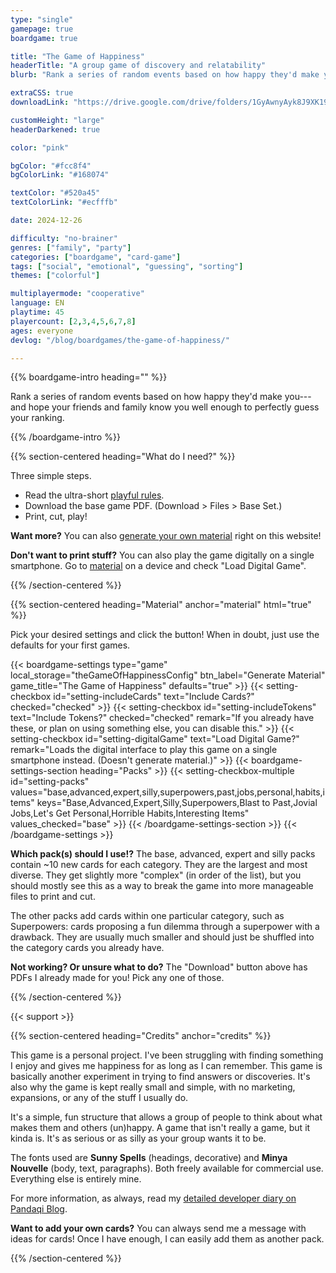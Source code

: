 ```yaml
---
type: "single"
gamepage: true
boardgame: true

title: "The Game of Happiness"
headerTitle: "A group game of discovery and relatability"
blurb: "Rank a series of random events based on how happy they'd make you---and hope your friends and family know you well enough to perfectly guess your ranking."

extraCSS: true
downloadLink: "https://drive.google.com/drive/folders/1GyAwnyAyk8J9XK190-KQNGulIBGo3xIb" # already updated!

customHeight: "large"
headerDarkened: true

color: "pink"

bgColor: "#fcc8f4"
bgColorLink: "#168074"

textColor: "#520a45"
textColorLink: "#ecfffb"

date: 2024-12-26

difficulty: "no-brainer"
genres: ["family", "party"]
categories: ["boardgame", "card-game"]
tags: ["social", "emotional", "guessing", "sorting"]
themes: ["colorful"]

multiplayermode: "cooperative"
language: EN
playtime: 45
playercount: [2,3,4,5,6,7,8]
ages: everyone
devlog: "/blog/boardgames/the-game-of-happiness/"

---
```



{{% boardgame-intro heading="" %}}

Rank a series of random events based on how happy they'd make you---and hope your friends and family know you well enough to perfectly guess your ranking.

{{% /boardgame-intro %}}

{{% section-centered heading="What do I need?" %}}

Three simple steps.
* Read the ultra-short [playful rules](rules).
* Download the base game PDF. (Download > Files > Base Set.)
* Print, cut, play!

**Want more?** You can also [generate your own material](#material) right on this website!

**Don't want to print stuff?** You can also play the game digitally on a single smartphone. Go to [material](#material) on a device and check "Load Digital Game".

{{% /section-centered %}}

{{% section-centered heading="Material" anchor="material" html="true" %}}

<p>Pick your desired settings and click the button! When in doubt, just use the defaults for your first games.</p>

{{< boardgame-settings type="game" local_storage="theGameOfHappinessConfig" btn_label="Generate Material" game_title="The Game of Happiness" defaults="true" >}}
  {{< setting-checkbox id="setting-includeCards" text="Include Cards?" checked="checked" >}}
  {{< setting-checkbox id="setting-includeTokens" text="Include Tokens?" checked="checked" remark="If you already have these, or plan on using something else, you can disable this." >}}
  {{< setting-checkbox id="setting-digitalGame" text="Load Digital Game?" remark="Loads the digital interface to play this game on a single smartphone instead. (Doesn't generate material.)" >}}
  {{< boardgame-settings-section heading="Packs" >}}
    {{< setting-checkbox-multiple id="setting-packs" values="base,advanced,expert,silly,superpowers,past,jobs,personal,habits,items" keys="Base,Advanced,Expert,Silly,Superpowers,Blast to Past,Jovial Jobs,Let's Get Personal,Horrible Habits,Interesting Items" values_checked="base" >}}
  {{< /boardgame-settings-section >}}
{{< /boardgame-settings >}}

<p class="settings-remark"><strong>Which pack(s) should I use!?</strong> The base, advanced, expert and silly packs contain ~10 new cards for each category. They are the largest and most diverse. They get slightly more "complex" (in order of the list), but you should mostly see this as a way to break the game into more manageable files to print and cut.</p> 

<p class="settings-remark">The other packs add cards within one particular category, such as Superpowers: cards proposing a fun dilemma through a superpower with a drawback. They are usually much smaller and should just be shuffled into the category cards you already have.</p>

<p class="settings-remark"><strong>Not working? Or unsure what to do?</strong> The "Download" button above has PDFs I already made for you! Pick any one of those.</p>

{{% /section-centered %}}

{{< support >}}

{{% section-centered heading="Credits" anchor="credits" %}}

This game is a personal project. I've been struggling with finding something I enjoy and gives me happiness for as long as I can remember. This game is basically another experiment in trying to find answers or discoveries. It's also why the game is kept really small and simple, with no marketing, expansions, or any of the stuff I usually do.

It's a simple, fun structure that allows a group of people to think about what makes them and others (un)happy. A game that isn't really a game, but it kinda is. It's as serious or as silly as your group wants it to be.

The fonts used are **Sunny Spells** (headings, decorative) and **Minya Nouvelle** (body, text, paragraphs). Both freely available for commercial use. Everything else is entirely mine.

For more information, as always, read my [detailed developer diary on Pandaqi Blog](/blog/boardgames/the-game-of-happiness/).

**Want to add your own cards?** You can always send me a message with ideas for cards! Once I have enough, I can easily add them as another pack.

{{% /section-centered %}}